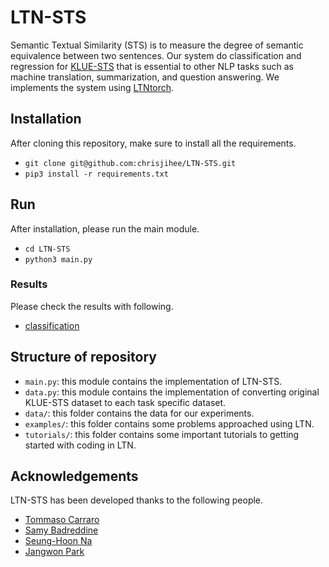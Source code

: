 # LTN-STS

Semantic Textual Similarity (STS) is to measure the degree of semantic equivalence between two sentences. Our system do classification and regression for [KLUE-STS](https://klue-benchmark.com/tasks/67/overview/description) that is essential to other NLP tasks such as machine translation, summarization, and question answering. We implements the system using [LTNtorch](https://github.com/bmxitalia/LTNtorch).

## Installation

After cloning this repository, make sure to install all the requirements.

- `git clone git@github.com:chrisjihee/LTN-STS.git`
- `pip3 install -r requirements.txt`

## Run

After installation, please run the main module.

- `cd LTN-STS`
- `python3 main.py`

### Results

Please check the results with following.

- [classification](https://nbviewer.org/github/chrisjihee/LTN-STS/blob/master/expr.ipynb)

## Structure of repository

- `main.py`: this module contains the implementation of LTN-STS.
- `data.py`: this module contains the implementation of converting original KLUE-STS dataset to each task specific dataset.
- `data/`: this folder contains the data for our experiments.
- `examples/`: this folder contains some problems approached using LTN.
- `tutorials/`: this folder contains some important tutorials to getting started with coding in LTN.

## Acknowledgements

LTN-STS has been developed thanks to the following people.

- [Tommaso Carraro](https://github.com/bmxitalia)
- [Samy Badreddine](https://www.ai.sony/people/c6ecb9ab786d5b75047f5b00515dc67bae284640/)
- [Seung-Hoon Na](https://nlp.jbnu.ac.kr/~nash/faculty.html)
- [Jangwon Park](https://github.com/monologg)
